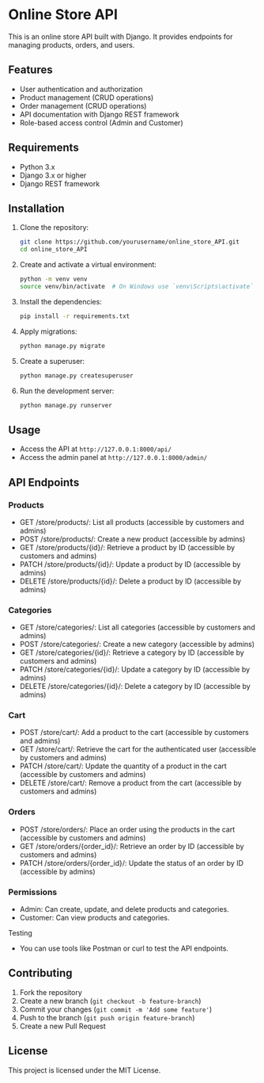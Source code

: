 # Online Store API

This is an online store API built with Django. It provides endpoints for managing products, orders, and users.

## Features

- User authentication and authorization
- Product management (CRUD operations)
- Order management (CRUD operations)
- API documentation with Django REST framework
- Role-based access control (Admin and Customer)

## Requirements

- Python 3.x
- Django 3.x or higher
- Django REST framework

## Installation

1. Clone the repository:

    ```bash
    git clone https://github.com/yourusername/online_store_API.git
    cd online_store_API
    ```

2. Create and activate a virtual environment:

    ```bash
    python -m venv venv
    source venv/bin/activate  # On Windows use `venv\Scripts\activate`
    ```

3. Install the dependencies:

    ```bash
    pip install -r requirements.txt
    ```

4. Apply migrations:

    ```bash
    python manage.py migrate
    ```

5. Create a superuser:

    ```bash
    python manage.py createsuperuser
    ```

6. Run the development server:

    ```bash
    python manage.py runserver
    ```

## Usage

- Access the API at `http://127.0.0.1:8000/api/`
- Access the admin panel at `http://127.0.0.1:8000/admin/`

## API Endpoints

### Products

- GET /store/products/: List all products (accessible by customers and admins)
- POST /store/products/: Create a new product (accessible by admins)
- GET /store/products/{id}/: Retrieve a product by ID (accessible by customers and admins)
- PATCH /store/products/{id}/: Update a product by ID (accessible by admins)
- DELETE /store/products/{id}/: Delete a product by ID (accessible by admins)

### Categories

- GET /store/categories/: List all categories (accessible by customers and admins)
- POST /store/categories/: Create a new category (accessible by admins)
- GET /store/categories/{id}/: Retrieve a category by ID (accessible by customers and admins)
- PATCH /store/categories/{id}/: Update a category by ID (accessible by admins)
- DELETE /store/categories/{id}/: Delete a category by ID (accessible by admins)

### Cart

- POST /store/cart/: Add a product to the cart (accessible by customers and admins)
- GET /store/cart/: Retrieve the cart for the authenticated user (accessible by customers and admins)
- PATCH /store/cart/: Update the quantity of a product in the cart (accessible by customers and admins)
- DELETE /store/cart/: Remove a product from the cart (accessible by customers and admins)

### Orders

- POST /store/orders/: Place an order using the products in the cart (accessible by customers and admins)
- GET /store/orders/{order_id}/: Retrieve an order by ID (accessible by customers and admins)
- PATCH /store/orders/{order_id}/: Update the status of an order by ID (accessible by admins)

### Permissions

- Admin: Can create, update, and delete products and categories.
- Customer: Can view products and categories.

Testing
- You can use tools like Postman or curl to test the API endpoints.

## Contributing

1. Fork the repository
2. Create a new branch (`git checkout -b feature-branch`)
3. Commit your changes (`git commit -m 'Add some feature'`)
4. Push to the branch (`git push origin feature-branch`)
5. Create a new Pull Request

## License

This project is licensed under the MIT License.
